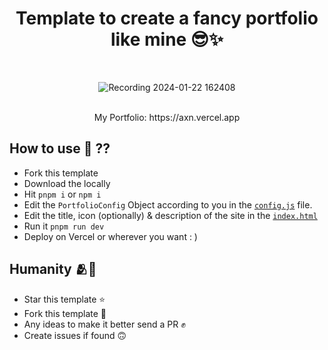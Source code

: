 
<div align="center">
  
# Template to create a fancy portfolio like mine 😎✨
<br>

![Recording 2024-01-22 162408](https://github.com/Axnjr/Portfolio-template/assets/111436589/ec0096b6-bc3b-4a34-ae6a-3bf085ba59a6)

<br>
My Portfolio: https://axn.vercel.app
  
</div>


## How to use 🤔 ??
- Fork this template
- Download the locally
- Hit `pnpm i` or `npm i`
- Edit the `PortfolioConfig` Object according to you in the [`config.js`](https://github.com/Axnjr/Portfolio-template/blob/main/src/config.js) file.
- Edit the title, icon (optionally) & description of the site in the [`index.html`](https://github.com/Axnjr/Portfolio-template/blob/main/dist/index.html)
- Run it `pnpm run dev`
- Deploy on Vercel or wherever you want : )

## Humanity 🫂🤗
- Star this template ⭐
- Fork this template 🍴
- Any ideas to make it better send a PR ✊
- Create issues if found 🙃
